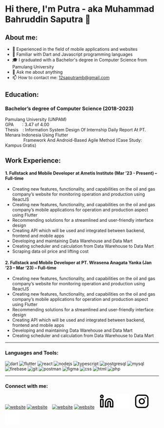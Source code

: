 # Hi there, I'm Putra - aka Muhammad Bahruddin Saputra 👋
## About me:
- 🛫 Experienced in the field of mobile applications and websites
- 🌱 Familiar with Dart and Javascript programming languages
- 🎓 I graduated with a Bachelor's degree in Computer Science from Pamulang University
- 💬 Ask me about anything
- 📫 How to contact me: 12saputramb@gmail.com

## Education:
### **Bachelor’s degree of Computer Science (2018-2023)**
Pamulang University (UNPAM)\
GPA&emsp;&emsp;: 3.47 of 4.00\
Thesis&emsp;: Information System Design Of Internship Daily Report At PT. Menara Indonesia Using Flutter\
&emsp;&emsp;&emsp;&emsp;&nbsp;Framework And Android-Based Agile Method (Case Study: Kampus Gratis)

## Work Experience:
#### 1. Fullstack and Mobile Developer at Ametis Institute (Mar ’23 - Present) – Full-time
   - Creating new features, functionality, and capabilities on the oil and gas company’s website for monitoring operation and production using ReactJS
   - Creating new features, functionality, and capabilities on the oil and gas company’s mobile applications for operation and production aspect using Flutter
   - Recommending solutions for a streamlined and user-friendly interface design
   - Creating API which will be used and integrated between backend, frontend and mobile apps
   - Developing and maintaining Data Warehouse and Data Mart
   - Creating scheduler and calculation from Data Warehouse to Data Mart
   - Scraping data oil price and lifting cost
#### 2. Fullstack and Mobile Developer at PT. Wirasena Anagata Yanka (Jan ‘23 – Mar ‘23) – Full-time
   - Creating new features, functionality, and capabilities on the oil and gas company’s website for monitoring operation and production using ReactJS
   - Creating new features, functionality, and capabilities on the oil and gas company’s mobile applications for operation and production aspect using Flutter
   - Recommending solutions for a streamlined and user-friendly interface design
   - Creating API which will be used and integrated between backend, frontend and mobile apps
   - Developing and maintaining Data Warehouse and Data Mart
   - Creating scheduler and calculation from Data Warehouse to Data Mart
---

### Languages and Tools:

<p align="left">
<img src="https://www.vectorlogo.zone/logos/dartlang/dartlang-icon.svg" alt="dart" width="44" height="44"/> 
<img src="https://www.vectorlogo.zone/logos/flutterio/flutterio-icon.svg" alt="flutter" width="44" height="44"/> 
<img src="https://www.vectorlogo.zone/logos/reactjs/reactjs-icon.svg" alt="react" width="44" height="44"/> 
<img src="https://www.vectorlogo.zone/logos/nodejs/nodejs-icon.svg" alt="nodejs" width="44" height="44"/> 
<img src="https://www.vectorlogo.zone/logos/typescriptlang/typescriptlang-icon.svg" alt="typescript" width="44" height="44"/> 
<img src="https://www.vectorlogo.zone/logos/postgresql/postgresql-icon.svg" alt="postgresql" width="44" height="44"/> 
<img src="https://www.vectorlogo.zone/logos/mysql/mysql-official.svg" alt="mysql" width="44" height="44"/> 
<img src="https://www.vectorlogo.zone/logos/firebase/firebase-icon.svg" alt="firebase" width="44" height="44"/> 
<img src="https://www.vectorlogo.zone/logos/git-scm/git-scm-icon.svg" alt="git" width="44" height="44"/> 
<img src="https://www.vectorlogo.zone/logos/getpostman/getpostman-icon.svg" alt="postman" width="44" height="44"/> 
<img src="https://www.vectorlogo.zone/logos/figma/figma-icon.svg" alt="figma" width="44" height="44"/> 
<img src="https://www.vectorlogo.zone/logos/w3_css/w3_css-icon.svg" alt="css" width="44" height="44"/> 
<img src="https://www.vectorlogo.zone/logos/w3_html5/w3_html5-icon.svg" alt="html" width="44" height="44"/> 
<img src="https://www.vectorlogo.zone/logos/php/php-horizontal.svg" alt="php" width="44" height="44"/> 
</p>

---
### Connect with me:

[![website](./img/youtube-light.svg)](https://www.youtube.com/channel/UC22xix7qvwpYWnSQ5QEYtAQ#gh-light-mode-only)
[![website](./img/youtube-dark.svg)](https://www.youtube.com/channel/UC22xix7qvwpYWnSQ5QEYtAQ#gh-dark-mode-only)
&nbsp;&nbsp;
[![website](./img/twitter-light.svg)](https://twitter.com/vincentwwidyan#gh-light-mode-only)
[![website](./img/twitter-dark.svg)](https://twitter.com/vincentwwidyan#gh-dark-mode-only)
&nbsp;&nbsp;
[![website](./img/linkedin-light.svg)](https://www.linkedin.com/in/vincentwidyan#gh-light-mode-only)
[![website](./img/linkedin-dark.svg)](https://www.linkedin.com/in/vincentwidyan#gh-dark-mode-only)
&nbsp;&nbsp;
[![website](./img/instagram-light.svg)](https://instagram.com/vincentwwidyan#gh-light-mode-only)
[![website](./img/instagram-dark.svg)](https://instagram.com/vincentwwidyan#gh-dark-mode-only)



[webdev]: https://github.com/vincentwidyan/vincentwidyan
